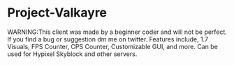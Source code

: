 # Project-Valkayre
WARNING:This client was made by a beginner coder and will not be perfect. If you find a bug or suggestion dm me on twitter.
Features include, 1.7 Visuals, FPS Counter, CPS Counter, Customizable GUI, and more.
Can be used for Hypixel Skyblock and other servers.
